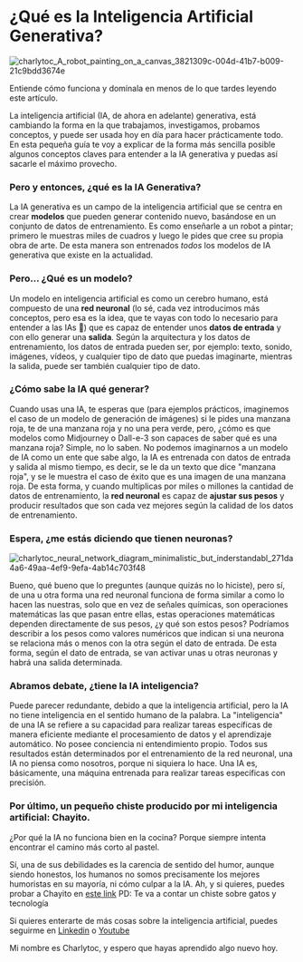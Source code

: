 # ¿Qué es la Inteligencia Artificial Generativa?
![charlytoc_A_robot_painting_on_a_canvas_3821309c-004d-41b7-b009-21c9bdd3674e](https://github.com/breatheco-de/applied-ai-syllabus/assets/107764250/41e8da3f-f1ba-48ca-bbdf-f1a8a60e7486)

Entiende cómo funciona y domínala en menos de lo que tardes leyendo este artículo.

La inteligencia artificial (IA, de ahora en adelante) generativa, está cambiando la forma en la que trabajamos, investigamos, probamos conceptos, y puede ser usada hoy en día para hacer prácticamente todo. En esta pequeña guía te voy a explicar de la forma más sencilla posible algunos conceptos claves para entender a la IA generativa y puedas así sacarle el máximo provecho.

### Pero y entonces, ¿qué es la IA Generativa?
La IA generativa es un campo de la inteligencia artificial que se centra en crear **modelos** que pueden generar contenido nuevo, basándose en un conjunto de datos de entrenamiento. Es como enseñarle a un robot a pintar; primero le muestras miles de cuadros y luego le pides que cree su propia obra de arte. De esta manera son entrenados *todos* los modelos de IA generativa que existe en la actualidad. 

### Pero... ¿Qué es un modelo?
Un modelo en inteligencia artificial es como un cerebro humano, está compuesto de una **red neuronal** (lo sé, cada vez introducimos más conceptos, pero esa es la idea, que te vayas con todo lo necesario para entender a las IAs 🤖) que es capaz de entender unos **datos de entrada** y con ello generar una **salida**. Según la arquitectura y los datos de entrenamiento, los datos de entrada pueden ser, por ejemplo: texto, sonido, imágenes, vídeos, y cualquier tipo de dato que puedas imaginarte, mientras la salida, puede ser también cualquier tipo de dato.

### ¿Cómo sabe la IA qué generar?
Cuando usas una IA, te esperas que (para ejemplos prácticos, imaginemos el caso de un modelo de generación de imágenes) si le pides una manzana roja, te de una manzana roja y no una pera verde, pero, ¿cómo es que modelos como Midjourney o Dall-e-3 son capaces de saber qué es una manzana roja? Simple, no lo saben. No podemos imaginarnos a un modelo de IA como un ente que sabe algo, la IA es entrenada con datos de entrada y salida al mismo tiempo, es decir, se le da un texto que dice "manzana roja", y se le muestra el caso de éxito que es una imagen de una manzana roja. De esta forma, y cuando multiplicas por miles o millones la cantidad de datos de entrenamiento, la **red neuronal** es capaz de **ajustar sus pesos** y producir resultados que son cada vez mejores según la calidad de los datos de entrenamiento.

### Espera, ¿me estás diciendo que tienen neuronas?
![charlytoc_neural_network_diagram_minimalistic_but_inderstandabl_271da4a6-49aa-4ef9-9efa-4ab14c703f48](https://github.com/breatheco-de/applied-ai-syllabus/assets/107764250/f0925edc-4e2a-4815-ab43-234617375f02)

Bueno, qué bueno que lo preguntes (aunque quizás no lo hiciste), pero sí, de una u otra forma una red neuronal funciona de forma similar a como lo hacen las nuestras, solo que en vez de señales químicas, son operaciones matemáticas las que pasan entre ellas, estas operaciones matemáticas dependen directamente de sus pesos, ¿y qué son estos pesos? Podríamos describir a los pesos como valores numéricos que indican si una neurona se relaciona más o menos con la otra según el dato de entrada. De esta forma, según el dato de entrada, se van activar unas u otras neuronas y habrá una salida determinada.

### Abramos debate, ¿tiene la IA inteligencia?
Puede parecer redundante, debido a que la inteligencia artificial, pero la IA no tiene inteligencia en el sentido humano de la palabra. La "inteligencia" de una IA se refiere a su capacidad para realizar tareas específicas de manera eficiente mediante el procesamiento de datos y el aprendizaje automático. No posee conciencia ni entendimiento propio. Todos sus resultados están determinados por el entrenamiento de la red neuronal, una IA no piensa como nosotros, porque ni siquiera lo hace. Una IA es, básicamente, una máquina entrenada para realizar tareas específicas con precisión.

### Por último, un pequeño chiste producido por mi inteligencia artificial: Chayito.
¿Por qué la IA no funciona bien en la cocina? Porque siempre intenta encontrar el camino más corto al pastel. 

Sí, una de sus debilidades es la carencia de sentido del humor, aunque siendo honestos, los humanos no somos precisamente los mejores humoristas en su mayoría, ni cómo culpar a la IA.
Ah, y si quieres, puedes probar a Chayito en [este link](https://chat.4geeks.com/?token=b0c95af8c42c43156a941ec722680e8158113ee0&purpose=29&defaultPrompt=Cu%C3%A9ntame+un+chiste+sobre+gatos+y+tecnolog%C3%ADa&action=generate) PD: Te va a contar un chiste sobre gatos y tecnología

Si quieres enterarte de más cosas sobre la inteligencia artificial, puedes seguirme en [Linkedin](https://www.linkedin.com/in/charlytoc/) o [Youtube](https://www.youtube.com/@charlytoc132)

Mi nombre es Charlytoc, y espero que hayas aprendido algo nuevo hoy.
